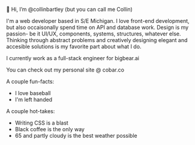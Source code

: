 👋 Hi, I’m @collinbartley (but you can call me Collin)

I'm a web developer based in S/E Michigan. I love front-end development, but also occaisonally spend time on API and database work. 
Design is my passion- be it UI/UX, components, systems, structures, whatever else. Thinking through abstract problems and creatively designing elegant and accesible solutions is my favorite part about what I do.

I currently work as a full-stack engineer for bigbear.ai

You can check out my personal site @ cobar.co

A couple fun-facts:
- I love baseball
- I'm left handed

A couple hot-takes:
- Writing CSS is a blast
- Black coffee is the only way
- 65 and partly cloudy is the best weather possible
